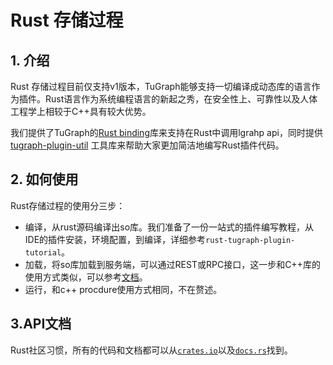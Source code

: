 # Rust 存储过程

## 1. 介绍
Rust 存储过程目前仅支持v1版本，TuGraph能够支持一切编译成动态库的语言作为插件。Rust语言作为系统编程语言的新起之秀，在安全性上、可靠性以及人体工程学上相较于C++具有较大优势。

我们提供了TuGraph的[Rust binding]库来支持在Rust中调用lgrahp api，同时提供[tugraph-plugin-util] 工具库来帮助大家更加简洁地编写Rust插件代码。

[Rust binding]: https://crates.io/crates/tugraph
[tugraph-plugin-util]: https://crates.io/crates/tugraph-plugin-util

## 2. 如何使用

Rust存储过程的使用分三步：
* 编译，从rust源码编译出so库。我们准备了一份一站式的插件编写教程，从IDE的插件安装，环境配置，到编译，详细参考`rust-tugraph-plugin-tutorial`。
* 加载，将so库加载到服务端，可以通过REST或RPC接口，这一步和C++库的使用方式类似，可以参考[文档](1.procedure.md)。
* 运行，和c++ procdure使用方式相同，不在赘述。

## 3.API文档
Rust社区习惯，所有的代码和文档都可以从[`crates.io`](https://crates.io/crates/tugraph )以及[`docs.rs`](https://docs.rs/tugraph/latest/tugraph )找到。
